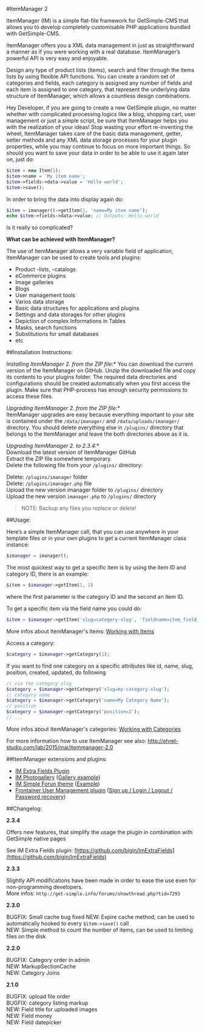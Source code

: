 #ItemManager 2

ItemManager (IM) is a simple flat-file framework for GetSimple-CMS that allows you to develop completely customisable
PHP applications bundled with GetSimple-CMS.

ItemManager offers you a XML data management in just as straightforward a manner as if you were working with a real
database. ItemManager’s powerful API is very easy and enjoyable.

Design any type of product lists (items), search and filter through the items lists by using flexible API functions.
You can create a random set of categories and fields, each category is assigned any number of fields and each item is
assigned to one category, that represent the underlying data structure of ItemManager, which allows a countless design
combinations.

Hey Developer, if you are going to create a new GetSimple plugin, no matter whether with complicated processing logics
like a blog, shopping cart, user management or just a simple script, be sure that ItemManager helps you
with the realization of your ideas! Stop wasting your effort re-inventing the wheel, ItemManager takes care of the
basic data management, getter, setter methods and any XML data storage processes for your plugin properties, while you
may continue to focus on more important things. So should you want to save your data in order to be able to use it again
later on, just do:

```php
$item = new Item(1);
$item->name = 'My item name';
$item->fields->data->value = 'Hello world';
$item->save();
```

In order to bring the data into display again do:

```php
$item = imanager()->getItem(1, 'name=My item name');
echo $item->fields->data->value; // Outputs: Hello world
```
Is it really so complicated?


**What can be achieved with ItemManager?**

The use of ItemManager allows a very variable field of application, ItemManager can be used to create tools and
plugins:

- Product -lists, -catalogs
- eCommerce plugins
- Image galleries
- Blogs
- User management tools
- Varios data storage
- Basic data structures for applications and plugins
- Settings and data storages for other plugins
- Depiction of complex Informations in Tables
- Masks, search functions
- Substitutions for small databases
- etc

##Installation Instructions:

**Installing ItemManager 2.* from the ZIP file:**
You can download the current version of the ItemManager on GitHub. Unzip the downloaded file and copy its
contents to your plugins folder. The required data directories and configurations should be created automatically
when you first access the plugin. Make sure that PHP-process has enough security permissions to access these files.

**Upgrading ItemManager 2.* from the ZIP file:**  
ItemManager upgrades are easy because everything important to your site is contained under the `/data/imanager/` and
`/data/uploads/imanager/` directory. You should delete everything else in `/plugins/` directory that belongs to the
ItemManager and leave the both directories above as it is.

**Upgrading ItemManager 2.* to 2.3.4:**  
Download the latest version of ItemManager GitHub  
Extract the ZIP file somewhere temporary.  
Delete the following file from your `/plugins/` directory:  

Delete: `/plugins/imanager` folder  
Delete: `/plugins/imanager.php` file  
Upload the new version imanager folder to `/plugins/` directory  
Upload the new version `imanager.php` to `/plugins/` directory  

> NOTE: Backup any files you replace or delete!

##Usage:

Here’s a simple ItemManager call, that you can use anywhere in your template files or in your own plugins to get a
current ItemManager class instance:

```php
$imanager = imanager();
```

The most quickest way to get a specific item is by using the item ID and category ID, there is an example: 

```php
$item = $imanager->getItem(1, 2)
```
where the first parameter is the category ID and the second an item ID.

To get a specific item via the field name you could do: 
```php
$item = $imanager->getItem('slug=category-slug', 'fieldname=item_field_name');
```

More infos about ItemManager's items: [Working with Items](http://ehret-studio.com/lab/2015/mai/itemmanager-2.0-api-reference-items/)


Access a category:
```php
$category = $imanager->getCategory(1);
```

If you want to find one category on a specific attributes like id, name, slug, position, created, updated, do following
```php
// via the category slug
$category = $imanager->getCategory('slug=my-category-slug');
// category name 
$category = $imanager->getCategory('name=My Category Name');
// position
$category = $imanager->getCategory('position=2');
// ...
```

More infos about ItemManager's categories: [Working with Categories](http://ehret-studio.com/lab/2015/mai/itemmanager-2.0-api-reference-categories/)


For more information how to use ItemManager see also: http://ehret-studio.com/lab/2015/mai/itemmanager-2.0


##ItemManager extensions and plugins:
- [IM Extra Fields Plugin](https://github.com/bigin/ImExtraFields)
- [IM Photogallery](http://get-simple.info/extend/theme/itemmanagers-photogallery/1043/)
([Gallery example](http://ehret-studio.com/gallery/))
- [IM Simple Forun theme](http://get-simple.info/extend/theme/simpleforum/1016/)
([Example](http://im.ehret-studio.com/forum/))
- [Frontainer User Management plugin](http://get-simple.info/extend/plugin/frontainer/1015/)
([Sign up / Login / Logout / Password recovery](http://im.ehret-studio.com/login/))

##Changelog:

**2.3.4** 

Offers new features, that simplify the usage the plugin in combination with GetSimple native pages

See IM Extra Fields plugin: [https://github.com/bigin/ImExtraFields](https://github.com/bigin/ImExtraFields)

**2.3.3**

Slightly API modifications have been made in order to ease the use even for non-programming developers.  
More infos: `http://get-simple.info/forums/showthread.php?tid=7293`

**2.3.0**

BUGFIX: Small cache bug fixed
NEW: Expire cache method, can be used to automatically hooked to every `$item->save()` call  
NEW: Simple method to count the number of items, can be used to limiting files on the disk  

**2.2.0**  

BUGFIX: Category order in admin  
NEW: MarkupSectionCache  
NEW: Category Joins  

**2.1.0**

BUGFIX: upload file order  
BUGFIX: category listing markup  
NEW: Field title for uploaded images  
NEW: Field money  
NEW: Field datepicker  
